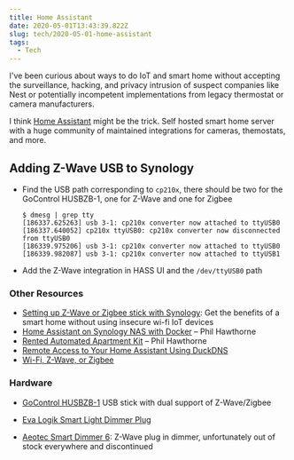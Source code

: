 ```yaml
---
title: Home Assistant
date: 2020-05-01T13:43:39.822Z
slug: tech/2020-05-01-home-assistant
tags:
  - Tech
---
```


I've been curious about ways to do IoT and smart home without accepting the surveillance, hacking, and privacy intrusion of suspect companies like Nest or potentially incompetent implementations from legacy thermostat or camera manufacturers.

I think [Home Assistant](https://www.home-assistant.io/) might be the trick. Self hosted smart home server with a huge community of maintained integrations for cameras, themostats, and more.

## Adding Z-Wave USB to Synology

- Find the USB path corresponding to `cp210x`, there should be two for the GoControl HUSBZB-1, one for Z-Wave and one for Zigbee
  ```
  $ dmesg | grep tty
  [186337.625263] usb 3-1: cp210x converter now attached to ttyUSB0
  [186337.640052] cp210x ttyUSB0: cp210x converter now disconnected from ttyUSB0
  [186339.975206] usb 3-1: cp210x converter now attached to ttyUSB0
  [186339.982087] usb 3-1: cp210x converter now attached to ttyUSB1
  ```
- Add the Z-Wave integration in HASS UI and the `/dev/ttyUSB0` path

### Other Resources

- [Setting up Z-Wave or Zigbee stick with Synology](https://khaz.me/using-a-z-wave-or-zigbee-stick-on-synology-dsm-for-use-with-homeassistant-and-docker/): Get the benefits of a smart home without using insecure wi-fi IoT devices
- [Home Assistant on Synology NAS with Docker](https://philhawthorne.com/installing-home-assistant-io-on-a-synology-diskstation-nas/) – Phil Hawthorne
- [Rented Automated Apartment Kit](https://kit.co/philhawthorne/rented-automated-apartment-kit) – Phil Hawthorne
- [Remote Access to Your Home Assistant Using DuckDNS](https://www.youtube.com/watch?v=fNzngoXfxzw)
- [Wi-Fi, Z-Wave, or Zigbee](https://familyelectronics.net/2020/01/18/why-i-prefer-z-wave-and-zigbee-over-wifi-and-bluetooth/)

### Hardware

- [GoControl HUSBZB-1](https://www.amazon.ca/dp/B01GJ826F8/ref=as_li_ss_tl?s=gateway&crid=3T0T3DZ600D87&keywords=HUSBZB-1&sprefix=cob+led+rece,aps,196&language=en_US&sr=8-3&linkCode=gs2&linkId=c29b994e3d8c570f778207624dde39f3&tag=khaz349857-20) USB stick with dual support of Z-Wave/Zigbee
- [Eva Logik Smart Light Dimmer Plug](https://www.amazon.com/gp/product/B07VKKT7X7/ref=ppx_yo_dt_b_asin_title_o00_s00?ie=UTF8&psc=1)

- [Aeotec Smart Dimmer 6](https://aeotec.com/z-wave-plug-in-dimmer/): Z-Wave plug in dimmer, unfortunately out of stock everywhere and discontinued
